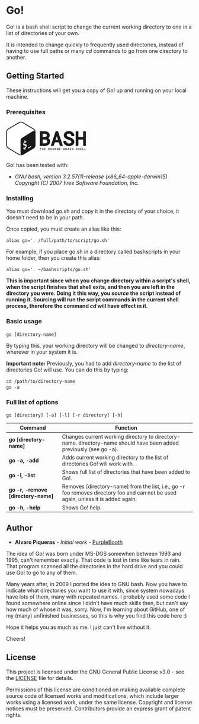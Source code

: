 # Go!

Go! is a bash shell script to change the current working directory to one in a list of directories of your own.

It is intended to change quickly to frequently used directories, instead of having to use full paths or many *cd* commands to go from one directory to another.

## Getting Started

These instructions will get you a copy of Go! up and running on your local machine.

### Prerequisites

![GNU bash](assets/BASH_logo-transparent-bg-bw.png?raw=true "GNU bash")

Go! has been tested with:

* *GNU bash, version 3.2.57(1)-release (x86_64-apple-darwin15)
Copyright (C) 2007 Free Software Foundation, Inc.*

### Installing

You must download go.sh and copy it in the directory of your choice, it doesn't need to be in your path.

Once copied, you must create an alias like this:

```
alias go='. /full/path/to/script/go.sh'
```

For example, if you place go.sh in a directory called bashscripts in your home folder, then you create this alias:

```
alias go='. ~/bashscripts/go.sh'
```

**This is important since when you change directory within a script's shell, when the script finishes that shell exits, and then you are left in the directory you were. Doing it this way, you *source* the script instead of running it. Sourcing will run the script commands in the current shell process, therefore the command *cd* will have effect in it.**

### Basic usage

```
go [directory-name]
```

By typing this, your working directory will be changed to *directory-name*, wherever in your system it is.

**Important note:** Previously, you had to add *directory-name* to the list of directories Go! will use. You can do this by typing:

```
cd /path/to/directory-name
go -a
```

### Full list of options

```
go [directory] [-a] [-l] [-r directory] [-h]
```
Command | Function
------- | --------
**go [directory-name]**|Changes current working directory to directory-name. directory-name should have been added previously (see go -a).
**go -a, -add**|Adds current working directory to the list of directories Go! will work with.
**go -l, -list**|Shows full list of directories that have been added to Go!.
**go -r, -remove [directory-name]**|Removes [directory-name] from the list, i.e., go -r foo removes directory foo and can not be used again, unless it is added again.
**go -h, -help**|Shows Go! help.

## Author

* **Alvaro Piqueras** - *Initial work* - [PurpleBooth](https://github.com/pqrs)

The idea of Go! was born under MS-DOS somewhen between 1993 and 1995, can't remember exactly. That code is lost in time like tears in rain. That program scanned all the directories in the hard drive and you could use Go! to go to any of them.

Many years after, in 2009 I ported the idea to GNU bash. Now you have to indicate what directories you want to use it with, since system nowadays have lots of them, many with repeated names. I probably used some code I found somewhere online since I didn't have much skills then, but can't say how much of whose it was, sorry. Now, I'm learning about GitHub, one of my (many) unfinished businesses, so this is why you find this code here :)

Hope it helps you as much as me. I just can't live without it.

Cheers!

## License

This project is licensed under the GNU General Public License v3.0 - see the [LICENSE](LICENSE) file for details.

Permissions of this license are conditioned on making available complete source code of licensed works and modifications, which include larger works using a licensed work, under the same license. Copyright and license notices must be preserved. Contributors provide an express grant of patent rights.